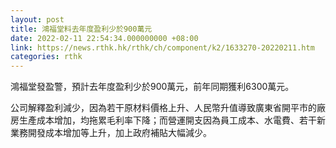 ```yaml
---
layout: post
title: 鴻福堂料去年度盈利少於900萬元
date: 2022-02-11 22:54:34.000000000 +08:00
link: https://news.rthk.hk/rthk/ch/component/k2/1633270-20220211.htm
categories: rthk
---
```


鴻福堂發盈警，預計去年度盈利少於900萬元，前年同期獲利6300萬元。

公司解釋盈利減少，因為若干原材料價格上升、人民幣升值導致廣東省開平市的廠房生產成本增加，均拖累毛利率下降；而營運開支因為員工成本、水電費、若干新業務開發成本增加等上升，加上政府補貼大幅減少。
